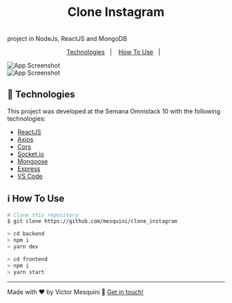 <h1 align="center">Clone Instagram</h1>
<br />
 project in NodeJs, ReactJS and MongoDB
 
 <p align="center">
  <a href="#rocket-technologies">Technologies</a>&nbsp;&nbsp;&nbsp;|&nbsp;&nbsp;&nbsp;
  <a href="#information_source-how-to-use">How To Use</a>&nbsp;&nbsp;&nbsp;|&nbsp;&nbsp;&nbsp;
</p>

![App Screenshot](https://res.cloudinary.com/mesquini/image/upload/v1579703044/Instagram/Screenshot_57_exp5rj.png)
<br />
![App Screenshot](https://res.cloudinary.com/mesquini/image/upload/v1579703028/Instagram/Screenshot_56_vzbbm6.png)

## :rocket: Technologies

This project was developed at the Semana Omnistack 10 with the following technologies:

-  [ReactJS](https://reactjs.org/)
-  [Axios](https://github.com/axios/axios)
-  [Cors](https://github.com/expressjs/cors)
-  [Socket.io](https://github.com/socketio/socket.io)
-  [Mongoose](https://github.com/Automattic/mongoose)
-  [Express](https://github.com/expressjs/express)
-  [VS Code][vc]

 ## :information_source: How To Use
 
 ```bash
 # Clone this repository
 $ git clone https://github.com/mesquini/clone_instagram
 
> cd backend
> npm i
> yarn dev

> cd frontend
> npm i
> yarn start
 ```
 
 ---

Made with ♥ by Victor Mesquini :wave: [Get in touch!](https://www.linkedin.com/in/mesquini/)

[nodejs]: https://nodejs.org/
[yarn]: https://yarnpkg.com/
[vc]: https://code.visualstudio.com/
